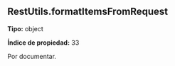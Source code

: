 ## RestUtils.formatItemsFromRequest

**Tipo:** object

**Índice de propiedad:** 33

Por documentar.



